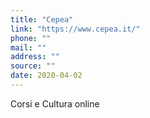 ```yaml
---
title: "Cepea"
link: "https://www.cepea.it/"
phone: ""
mail: ""
address: ""
source: ""
date: 2020-04-02
---
```


Corsi e Cultura online
